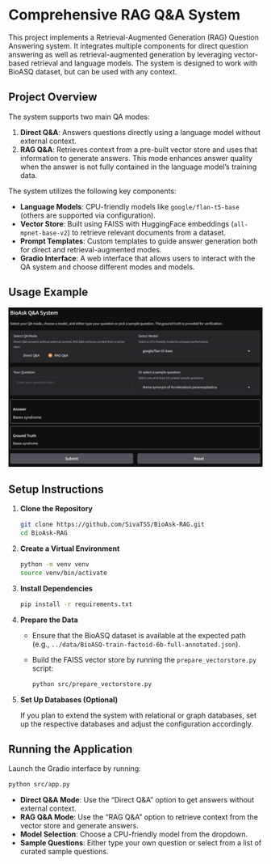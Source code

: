 # Comprehensive RAG Q&A System

This project implements a Retrieval-Augmented Generation (RAG) Question Answering system. It integrates multiple components for direct question answering as well as retrieval-augmented generation by leveraging vector-based retrieval and language models. The system is designed to work with BioASQ dataset, but can be used with any context.

## Project Overview

The system supports two main QA modes:

1. **Direct Q&A**: Answers questions directly using a language model without external context.
2. **RAG Q&A**: Retrieves context from a pre-built vector store and uses that information to generate answers. This mode enhances answer quality when the answer is not fully contained in the language model’s training data.

The system utilizes the following key components:
- **Language Models**: CPU-friendly models like `google/flan-t5-base` (others are supported via configuration).
- **Vector Store**: Built using FAISS with HuggingFace embeddings (`all-mpnet-base-v2`) to retrieve relevant documents from a dataset.
- **Prompt Templates**: Custom templates to guide answer generation both for direct and retrieval-augmented modes.
- **Gradio Interface**: A web interface that allows users to interact with the QA system and choose different modes and models.
## Usage Example
![Usage Example](images/webpage.png)


## Setup Instructions

1. **Clone the Repository**

   ```bash
   git clone https://github.com/SivaTSS/BioAsk-RAG.git
   cd BioAsk-RAG
   ```

2. **Create a Virtual Environment**

   ```bash
   python -m venv venv
   source venv/bin/activate 
   ```

3. **Install Dependencies**

   ```bash
   pip install -r requirements.txt
   ```

4. **Prepare the Data**

   - Ensure that the BioASQ dataset is available at the expected path (e.g., `../data/BioASQ-train-factoid-6b-full-annotated.json`).
   - Build the FAISS vector store by running the `prepare_vectorstore.py` script:

     ```bash
     python src/prepare_vectorstore.py
     ```

5. **Set Up Databases (Optional)**

   If you plan to extend the system with relational or graph databases, set up the respective databases and adjust the configuration accordingly.

## Running the Application

Launch the Gradio interface by running:

```bash
python src/app.py
```

- **Direct Q&A Mode**: Use the “Direct Q&A” option to get answers without external context.
- **RAG Q&A Mode**: Use the “RAG Q&A” option to retrieve context from the vector store and generate answers.
- **Model Selection**: Choose a CPU-friendly model from the dropdown.
- **Sample Questions**: Either type your own question or select from a list of curated sample questions.



